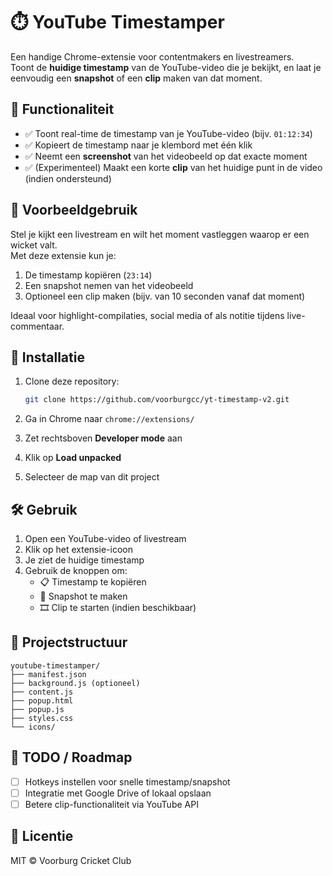 # ⏱️ YouTube Timestamper

Een handige Chrome-extensie voor contentmakers en livestreamers.  
Toont de **huidige timestamp** van de YouTube-video die je bekijkt, en laat je eenvoudig een **snapshot** of een **clip** maken van dat moment.

## 🎯 Functionaliteit

- ✅ Toont real-time de timestamp van je YouTube-video (bijv. `01:12:34`)
- ✅ Kopieert de timestamp naar je klembord met één klik
- ✅ Neemt een **screenshot** van het videobeeld op dat exacte moment
- ✅ (Experimenteel) Maakt een korte **clip** van het huidige punt in de video (indien ondersteund)

## 🧪 Voorbeeldgebruik

Stel je kijkt een livestream en wilt het moment vastleggen waarop er een wicket valt.  
Met deze extensie kun je:

1. De timestamp kopiëren (`23:14`)
2. Een snapshot nemen van het videobeeld
3. Optioneel een clip maken (bijv. van 10 seconden vanaf dat moment)

Ideaal voor highlight-compilaties, social media of als notitie tijdens live-commentaar.

## 🔧 Installatie

1. Clone deze repository:

   ```bash
   git clone https://github.com/voorburgcc/yt-timestamp-v2.git
   ```

2. Ga in Chrome naar `chrome://extensions/`
3. Zet rechtsboven **Developer mode** aan
4. Klik op **Load unpacked**
5. Selecteer de map van dit project

## 🛠 Gebruik

1. Open een YouTube-video of livestream
2. Klik op het extensie-icoon
3. Je ziet de huidige timestamp
4. Gebruik de knoppen om:
   - 📋 Timestamp te kopiëren
   - 📸 Snapshot te maken
   - 🎞️ Clip te starten (indien beschikbaar)

## 📁 Projectstructuur

```
youtube-timestamper/
├── manifest.json
├── background.js (optioneel)
├── content.js
├── popup.html
├── popup.js
├── styles.css
└── icons/
```

## 🧠 TODO / Roadmap

- [ ] Hotkeys instellen voor snelle timestamp/snapshot
- [ ] Integratie met Google Drive of lokaal opslaan
- [ ] Betere clip-functionaliteit via YouTube API

## 📜 Licentie

MIT © Voorburg Cricket Club
